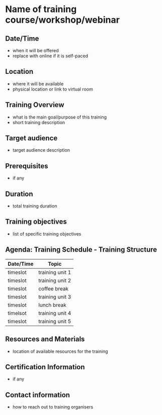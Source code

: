 [_metadata_:author]:- "Skills4EOSC T2.3"
[_metadata_:title]:- "Training Syllabus Template"
[_metadata_:tags]:- "FAIR-by-Design learning materials, FAIR learning objects, syllabus template"

# Name of training course/workshop/webinar

## Date/Time
- when it will be offered
- replace with online if it is self-paced

## Location
- where it will be available
- physical location or link to virtual room

## Training Overview
- what is the main goal/purpose of this training
- short training description

## Target audience
- target audience description

## Prerequisites
- if any

## Duration
- total training duration

## Training objectives
- list of specific training objectives

## Agenda: Training Schedule - Training Structure
| Date/Time | Topic             |
|-----------|-------------------|
| timeslot  | training unit 1   |
| timeslot  | training unit 2   |
| timeslot  | coffee break      |
| timeslot  | training unit 3   |
| timeslot  | lunch break       |
| timelsot  | training unit 4   |
| timeslot  | training unit 5   |

## Resources and Materials
- location of available resources for the training

## Certification Information
- if any

## Contact information
- how to reach out to training organisers